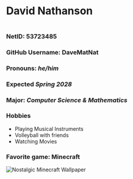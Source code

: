 # David Nathanson
![]()
### NetID: **53723485**
### GitHub Username: **DaveMatNat**
### Pronouns: *he/him*
### Expected *Spring 2028*
### Major: *Computer Science & Mathematics*
### Hobbies
- Playing Musical Instruments
- Volleyball with friends
- Watching Movies

### Favorite game: Minecraft
![Nostalgic Minecraft Wallpaper](https://i.redd.it/5uuduk40yno71.jpg)

